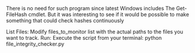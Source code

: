 There is no need for such program since latest Windows includes The Get-FileHash cmdlet.
But it was interesting to see if it would be possible to make something
that could check hashes continuously

List Files: Modify files_to_monitor list with the actual paths to the files you want to track.
Run: Execute the script from your terminal: python file_integrity_checker.py